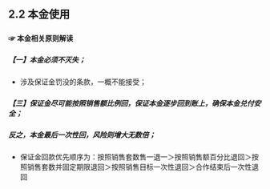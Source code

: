 ## 2.2 本金使用

##### 

#### ☞ 本金相关原则解读

##### 

##### 【一】本金必须不灭失；



* 涉及保证金罚没的条款，一概不能接受；

##### 

##### 【三】保证金尽可能按照销售额比例回，保证本金逐步回到账上，确保本金兑付安全；

#####            反之，本金最后一次性回，风险则增大无数倍；



* 保证金回款优先顺序为：按照销售套数售一退一＞按照销售额百分比退回＞按照销售套数并固定期限退回＞按照销售目标一次性退回＞合作结束后一次性退回



